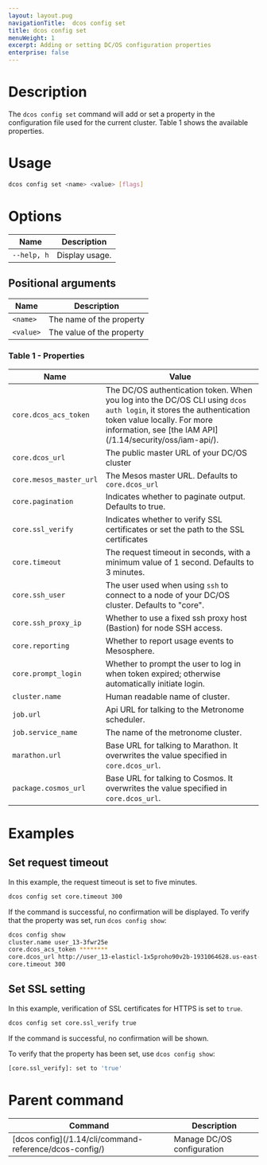 ```yaml
---
layout: layout.pug
navigationTitle:  dcos config set
title: dcos config set
menuWeight: 1
excerpt: Adding or setting DC/OS configuration properties
enterprise: false
---
```


# Description

The `dcos config set` command will add or set a property in the configuration file used for the current cluster. Table 1 shows the available properties.

# Usage

```bash
dcos config set <name> <value> [flags]
```
# Options

| Name |  Description |
|---------|-------------|
| `--help, h`   |   Display usage. |

## Positional arguments

| Name |  Description |
|---------|-------------|
| `<name>`   |  The name of the property |
| `<value>`   |   The value of the property |

### Table 1 - Properties


| Name  | Value |
|-----------------------|------------------------------------------------|
| `core.dcos_acs_token`   | The DC/OS authentication token. When you log into the DC/OS CLI using `dcos auth login`, it stores the authentication token value locally. For more information, see [the IAM API]\(/1.14/security/oss/iam-api/). |
| `core.dcos_url`         | The public master URL of your DC/OS cluster|
| `core.mesos_master_url` | The Mesos master URL. Defaults to `core.dcos_url` |
| `core.pagination`       | Indicates whether to paginate output. Defaults to true.|
| `core.ssl_verify`       | Indicates whether to verify SSL certificates or set the path to the SSL certificates|
| `core.timeout`          | The request timeout in seconds, with a minimum value of 1 second. Defaults to 3 minutes.|
| `core.ssh_user` | The user used when using `ssh` to connect to a node of your DC/OS cluster. Defaults to "core". |
| `core.ssh_proxy_ip`  | Whether to use a fixed ssh proxy host (Bastion) for node SSH access. |
|  `core.reporting` | Whether to report usage events to Mesosphere. |
| `core.prompt_login` | Whether to prompt the user to log in when token expired; otherwise automatically initiate login. |
| `cluster.name`   | Human readable name of cluster. |
| `job.url`   | Api URL for talking to the Metronome scheduler. |
| `job.service_name`   | The name of the metronome cluster. |
| `marathon.url`   | Base URL for talking to Marathon. It overwrites the value specified in `core.dcos_url`. |
| `package.cosmos_url` | Base URL for talking to Cosmos. It overwrites the value specified in `core.dcos_url`. |


# Examples

## Set request timeout

In this example, the request timeout is set to five minutes.

```bash
dcos config set core.timeout 300
```
If the command is successful, no confirmation will be displayed. To verify that the property was set, run `dcos config show`:


```bash
dcos config show
cluster.name user_13-3fwr25e
core.dcos_acs_token ********
core.dcos_url http://user_13-elasticl-1x5proho90v2b-1931064628.us-east-1.elb.amazonaws.com
core.timeout 300
```

## Set SSL setting

In this example, verification of SSL certificates for HTTPS is set to `true`.

```bash
dcos config set core.ssl_verify true
```
If the command is successful, no confirmation will be shown.

To verify that the property has been set, use `dcos config show`:

```bash
[core.ssl_verify]: set to 'true'
```


# Parent command

| Command | Description |
|---------|-------------|
| [dcos config]\(/1.14/cli/command-reference/dcos-config/) |  Manage DC/OS configuration |

